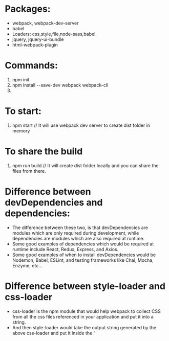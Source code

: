 # Packages:
* webpack, webpack-dev-server
* babel
* Loaders: css,style,file,node-sass,babel
* jquery, jquery-ui-bundle
* html-webpack-plugin

# Commands:
1. npm init
2. npm install --save-dev webpack webpack-cli
3. 

# To start:
1. npm start        // It will use webpack dev server to create dist folder in memory 

# To share the build
1. npm run build    // It will create dist folder locally and you can share the files from there.

# Difference between devDependencies and dependencies:
* The difference between these two, is that devDependencies are modules which are only required during development, while dependencies are modules which are also required at runtime.
* Some good examples of dependencies which would be required at runtime include React, Redux, Express, and Axios.
* Some good examples of when to install devDependencies would be Nodemon, Babel, ESLint, and testing frameworks like Chai, Mocha, Enzyme, etc…

# Difference between style-loader and css-loader
* css-loader is the npm module that would help webpack to collect CSS from all the css files referenced in your application and put it into a string.
* And then style-loader would take the output string generated by the above css-loader and put it inside the '<style>' tags in the index.html file.

# Why do we use babel-loader?
* As any language, Javascript also has versions named ECMAScript (short for ES). Currently, most browsers support ES5. ES5 used to be good even though it was painful to code in it. Remember, this not reading from inside callback functions? The new version of Javascript, ES6, also known as ES2015 (specs of the language were finalized in June 2015) makes Javascript great again. If you want to learn about ES6, check out the links at the end of this article. All the great features of ES6 come with one big problem — majority of browsers do not fully support them. That’s when Babel comes to play. Babel is a JS transpiler that converts new JS code into old ones. It is a very flexible tool in terms of transpiling. One can easily add presets such as es2015, es2016, es2017, so that Babel compiles them to ES5.

# Why do we use html-webpack-plugin?
* The plugin will generate an HTML5 file for you that includes all your webpack bundles in the body using script tags.
* If you have multiple webpack entry points, they will all be included with script tags in the generated HTML.
* This is especially useful for webpack bundles that include a hash in the filename which changes every compilation. You can either let the plugin generate an HTML file for you, supply your own template using lodash templates, or use your own loader.

# .babelrc presets: env vs es2015
* babel-preset-env is a new preset, first released over a year ago that replaces many presets that were previously used including:

    - babel-preset-es2015, babel-preset-es2016, babel-preset-es2017
    - babel-preset-latest
    - other community plugins involving es20xx: babel-preset-node5, babel-preset-es2015-node, etc

# To install babel, use this npm install:
* npm install babel-loader@8.0.0-beta.0 @babel/core @babel/preset-env webpack

# URL
https://webpack.js.org/guides/getting-started/#basic-setup
